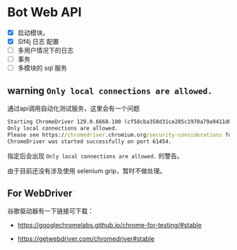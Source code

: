 # Bot Web API

- [x] 启动模块。
- [x] Slf4j 日志 配置
- [ ] 多用户情况下的日志
- [ ] 事务
- [ ] 多模块的 sql 服务

## warning `Only local connections are allowed.`
通过api调用自动化测试服务，这里会有一个问题

```cmd
Starting ChromeDriver 129.0.6668.100 (cf58cba358d31ce285c1970a79a9411d0fb381a5-refs/branch-heads/6668@{#1704}) on port 61454
Only local connections are allowed.
Please see https://chromedriver.chromium.org/security-considerations for suggestions on keeping ChromeDriver safe.
ChromeDriver was started successfully on port 61454.
```

指定后会出现 `Only local connections are allowed.` 的警告。

由于目前还没有涉及使用 selenium grip，暂时不做处理。

## For WebDriver

谷歌驱动器有一下链接可下载：

* https://googlechromelabs.github.io/chrome-for-testing/#stable

* https://getwebdriver.com/chromedriver#stable


